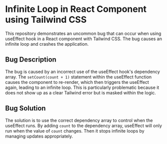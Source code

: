 # Infinite Loop in React Component using Tailwind CSS

This repository demonstrates an uncommon bug that can occur when using useEffect hook in a React component with Tailwind CSS. The bug causes an infinite loop and crashes the application.

## Bug Description

The bug is caused by an incorrect use of the useEffect hook's dependency array.  The `setCount(count + 1)` statement within the useEffect function causes the component to re-render, which then triggers the useEffect again, leading to an infinite loop.  This is particularly problematic because it does not show up as a clear Tailwind error but is masked within the logic.

## Bug Solution

The solution is to use the correct dependency array to control when the useEffect runs. By adding `count` to the dependency array, useEffect will only run when the value of `count` changes. Then it stops infinite loops by managing updates appropriately.
